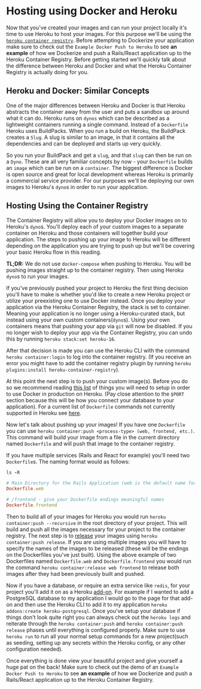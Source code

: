 # Hosting using Docker and Heroku

Now that you've created your images and can run your project locally it's time
to use Heroku to host your images. For this purpose we'll be using the
[`heroku container registry`][container]. Before attempting to Dockerize your
application make sure to check out the `Example Docker Push to Heroku` to see
**an example** of how we Dockerize and push a Rails/React application up to the
Heroku Container Registry. Before getting started we'll quickly talk about the
difference between Heroku and Docker and what the Heroku Container Registry is
actually doing for you.

## Heroku and Docker: Similar Concepts

One of the major differences between Heroku and Docker is that Heroku abstracts
the container away from the user and puts a sandbox up around what it can do.
Heroku runs on `dynos` which can be described as a lightweight containers
running a single command. Instead of a `Dockerfile` Heroku uses BuildPacks. When
you run a build on Heroku, the BuildPack creates a `Slug`. A slug is similar to
an image, in that it contains all the dependencies and can be deployed and
starts up very quickly.

So you run your BuildPack and get a `slug`, and that `slug` can then be run on a
`Dyno`. These are all very familiar concepts by now - your `Dockerfile` builds
an `image` which can be run on a `container`. The biggest difference is Docker
is open source and great for local development whereas Heroku is primarily a
commercial service provider. For our purposes we'll be deploying our own images
to Heroku's `dyno`s in order to run your application.

## Hosting Using the Container Registry

The Container Registry will allow you to deploy your Docker images on to
Heroku's `dyno`s. You'll deploy each of your custom images to a separate
container on Heroku and those containers will together build your application.
The steps to pushing up your image to Heroku will be different depending on the
application you are trying to push up but we'll be covering your basic Heroku
flow in this reading.

**TL;DR:** We do not use `docker-compose` when pushing to Heroku. You will be
pushing images straight up to the container registry. Then using Heroku `dyno`s
to run your images.

If you've previously pushed your project to Heroku the first thing decision
you'll have to make is whether you'd like to create a new Heroku project or
utilize your preexisting one to use Docker instead. Once you deploy your
application via the Heroku Container Registry, the stack is set to container.
Meaning your application is no longer using a Heroku-curated stack, but instead
using your own custom containers(`dyno`s). Using your own containers means that
pushing your app via `git` will now be disabled. If you no longer wish to deploy
your app via the Container Registry, you can undo this by running
`heroku stack:set heroku-16`.

After that decision is made you can use the Heroku CLI with the command
`heroku container:login` to log into the container registry. (If you receive an
error you might have to add the container registry plugin by running
`heroku plugins:install heroku-container-registry`).

At this point the next step is to push your custom image(s). Before you do so we
recommend reading [this list][heroku-docker] of things you will need to setup in
order to use Docker in production on Heroku. (Pay close attention to the `$PORT`
section because this will be how you connect your database to your application).
For a current list of `Dockerfile` commands not currently supported in Heroku
see [here][dockerfile-heroku].

Now let's talk about pushing up your images! If you have one `Dockerfile` you
can use `heroku container:push <process-type> (web, frontend, etc.)`. This
command will build your image from a file in the current directory named
`Dockerfile` and will push that image to the container registry.

If you have multiple services (Rails and React for example) you'll need two
`Dockerfile`s. The naming format would as follows:

```ruby
ls -R

# Main Directory for the Rails Application (web is the default name for the service receiving HTTP requests)
Dockerfile.web

# /frontend - give your Dockerfile endings meaningful names
Dockerfile.frontend
```

Then to build all of your images for Heroku you would run
`heroku container:push --recursive` in the root directory of your project. This
will build and push all the images necessary for your project to the container
registry. The next step is to [release][release] your images using
`heroku container:push release`. If you are using multiple images you will have
to specify the names of the images to be released (these will be the endings on
the Dockerfiles you've just built). Using the above example of two Dockerfiles
named `Dockerfile.web` and `Dockerfile.frontend` you would run the command
`heroku container:release web frontend` to release both images after they had
been previously built and pushed.

Now if you have a database, or require an extra service like `redis`, for your
project you'll add it on as a Heroku [add-on][addons]. For example if I wanted
to add a PostgreSQL database to my application I would go to the page for that
add-on and then use the Heroku CLI to add it to my application
`heroku addons:create heroku-postgresql`. Once you've setup your database if
things don't look quite right you can always check out the `heroku logs` and
reiterate through the `heroku container:push` and
`heroku container:push release` phases until everything is configured properly.
Make sure to use `heroku run` to run all your normal setup commands for a new
project(such as seeding, setting up any secrets within the Heroku config, or any
other configuration needed).

Once everything is done view your beautiful project and give yourself a huge pat
on the back! Make sure to check out the demo of an
`Example Docker Push to Heroku` to see **an example** of how we Dockerize and
push a Rails/React application up to the Heroku Container Registry.

[container]:
  https://devcenter.heroku.com/articles/container-registry-and-runtime
[release]: https://devcenter.heroku.com/articles/release-phase
[heroku-docker]:
  https://devcenter.heroku.com/articles/container-registry-and-runtime#dockerfile-commands-and-runtime
[dockerfile-heroku]:
  https://devcenter.heroku.com/articles/container-registry-and-runtime#unsupported-dockerfile-commands
[addons]: https://elements.heroku.com/addons
